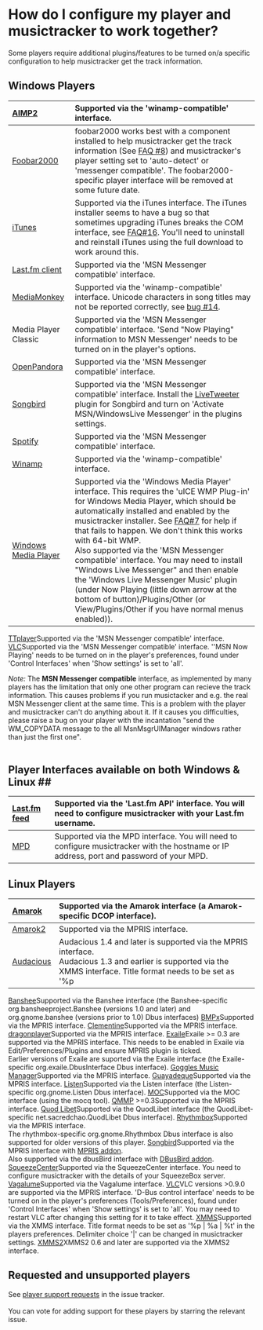 # How do I configure my player and musictracker to work together? #

Some players require additional plugins/features to be turned on/a specific configuration to help musictracker get the track information.

## Windows Players ##

|[AIMP2](http://www.aimp.ru)|Supported via the 'winamp-compatible' interface.|
|:--------------------------|:-----------------------------------------------|
|[Foobar2000](http://www.foobar2000.org/)|foobar2000 works best with a component installed to help musictracker get the track information (See [FAQ #8](http://code.google.com/p/pidgin-musictracker/wiki/FAQ#8)) and musictracker's player setting set to 'auto-detect' or 'messenger compatible'.  The foobar2000-specific player interface will be removed at some future date.|
|[iTunes](http://www.apple.com/itunes/download/)|Supported via the iTunes interface.  The iTunes installer seems to have a bug so that sometimes upgrading iTunes breaks the COM interface, see [FAQ#16](http://code.google.com/p/pidgin-musictracker/wiki/FAQ#16). You'll need to uninstall and reinstall iTunes using the full download to work around this.|
|[Last.fm client](http://www.last.fm/download)|Supported via the 'MSN Messenger compatible' interface.|
|[MediaMonkey](http://www.mediamonkey.com/)|Supported via the 'winamp-compatible' interface.  Unicode characters in song titles may not be reported correctly, see [bug #14](http://code.google.com/p/pidgin-musictracker/issues/detail?id=14).|
|Media Player Classic       |Supported via the 'MSN Messenger compatible' interface.  'Send "Now Playing" information to MSN Messenger' needs to be turned on in the player's options.|
|[OpenPandora](http://openpandora.googlepages.com/)|Supported via the 'MSN Messenger compatible' interface.|
|[Songbird](http://getsongbird.com/)|Supported via the 'MSN Messenger compatible' interface.  Install the [LiveTweeter](http://addons.songbirdnest.com/addon/1204) plugin for Songbird and turn on 'Activate MSN/WindowsLive Messenger' in the plugins settings.|
|[Spotify](http://www.spotify.com/)|Supported via the 'MSN Messenger compatible' interface.|
|[Winamp](http://www.winamp.com/)|Supported via the 'winamp-compatible' interface.|
|[Windows Media Player](http://www.microsoft.com/windows/windowsmedia/player/11/default.aspx)| Supported via the 'Windows Media Player' interface.  This requires the 'uICE WMP Plug-in' for Windows Media Player, which should be automatically installed and enabled by the musictracker installer.  See [FAQ#7](http://code.google.com/p/pidgin-musictracker/wiki/FAQ#7) for help if that fails to happen.  We don't think this works with 64-bit WMP.<br>Also supported via the 'MSN Messenger compatible' interface. You may need to install "Windows Live Messenger" and then enable the 'Windows Live Messenger Music' plugin (under Now Playing (little down arrow at the bottom of button)/Plugins/Other (or View/Plugins/Other if you have normal menus enabled)).<br>
<tr><td><a href='http://wwwct.ttplayer.com/index.html'>TTplayer</a></td><td>Supported via the 'MSN Messenger compatible' interface.</td></tr>
<tr><td><a href='http://www.videolan.org/vlc/'>VLC</a></td><td>Supported via the 'MSN Messenger compatible' interface.  ''MSN Now Playing' needs to be turned on in the player's preferences, found under 'Control Interfaces' when 'Show settings' is set to 'all'.</td></tr></tbody></table>

<i>Note:</i> The <b>MSN Messenger compatible</b> interface, as implemented by many players has the limitation that only one other program can recieve the track information.  This causes problems if you run musictacker and e.g. the real MSN Messenger client at the same time.  This is a problem with the player and musictracker can't do anything about it.  If it causes you difficulties, please raise a bug on your player with the incantation "send the WM_COPYDATA message to the all MsnMsgrUIManager windows rather than just the first one".<br>
<br>
<h2>Player Interfaces available on both Windows & Linux ##

|[Last.fm feed](http://www.last.fm/feeds)|Supported via the 'Last.fm API' interface.  You will need to configure musictracker with your Last.fm username.|
|:---------------------------------------|:--------------------------------------------------------------------------------------------------------------|
|[MPD](http://www.musicpd.org/)          |Supported via the MPD interface. You will need to configure musictracker with the hostname or IP address, port and password of your MPD.|

## Linux Players ##

|[Amarok](http://amarok.kde.org/)|Supported via the Amarok interface (a Amarok-specific DCOP interface).|
|:-------------------------------|:---------------------------------------------------------------------|
|[Amarok2](http://amarok.kde.org/)|Supported via the MPRIS interface.                                    |
|[Audacious](http://audacious-media-player.org)|Audacious 1.4 and later is supported via the MPRIS interface.<br>Audacious 1.3 and earlier is supported via the XMMS interface.  Title format needs to be set as '%p | %a | %t' in the players preferences. Delimiter choice '|' can be changed in musictracker settings.<br>The Audacious-specific org.atheme.audacious Dbus interface is also supported, we're not sure which versions of Audacious have only that.<br>
<tr><td><a href='http://banshee-project.org/'>Banshee</a></td><td>Supported via the Banshee interface (the Banshee-specific org.bansheeproject.Banshee (versions 1.0 and later) and org.gnome.banshee (versions prior to 1.0) Dbus interfaces)</td></tr>
<tr><td><a href='http://bmpx.backtrace.info/'>BMPx</a></td><td>Supported via the MPRIS interface.                                    </td></tr>
<tr><td><a href='http://www.clementine-player.org/'>Clementine</a></td><td>Supported via the MPRIS interface.                                    </td></tr>
<tr><td><a href='http://www.dragonplayer.org/'>dragonplayer</a></td><td>Supported via the MPRIS interface.                                    </td></tr>
<tr><td><a href='http://www.exaile.org/'>Exaile</a></td><td>Exaile >= 0.3 are supported via the MPRIS interface.  This needs to be enabled in Exaile via Edit/Preferences/Plugins and ensure MPRIS plugin is ticked.<br>Earlier versions of Exaile are suported via the Exaile interface (the Exaile-specific org.exaile.DbusInterface Dbus interface).</td></tr>
<tr><td><a href='http://code.google.com/p/gogglesmm/'>Goggles Music Manager</a></td><td>Supported via the MPRIS interface.                                    </td></tr>
<tr><td><a href='http://sourceforge.net/projects/guayadeque/'>Guayadeque</a></td><td>Supported via the MPRIS interface.                                    </td></tr>
<tr><td><a href='http://www.listen-project.org/'>Listen</a></td><td>Supported via the Listen interface (the Listen-specific org.gnome.Listen Dbus interface).</td></tr>
<tr><td><a href='http://moc.daper.net/'>MOC</a></td><td>Supported via the MOC interface (using the mocq tool).                </td></tr>
<tr><td><a href='http://qmmp.ylsoftware.com/index_en.php'>QMMP</a> >=0.3</td><td>Supported via the MPRIS interface.                                    </td></tr>
<tr><td><a href='http://www.sacredchao.net/quodlibet/'>Quod Libet</a></td><td>Supported via the QuodLibet interface (the QuodLibet-specific net.sacredchao.QuodLibet Dbus interface).</td></tr>
<tr><td><a href='http://www.gnome.org/projects/rhythmbox/'>Rhythmbox</a></td><td>Supported via the MPRIS interface.<br>The rhythmbox-specific org.gnome.Rhythmbox Dbus interface is also supported for older versions of this player.</td></tr>
<tr><td><a href='http://getsongbird.com/'>Songbird</a></td><td>Supported via the MPRIS interface with <a href='http://addons.songbirdnest.com/addon/1626'>MPRIS addon</a>.<br>Also supported via the dbusBird interface with <a href='http://addons.songbirdnest.com/addon/181'>DBusBird addon</a>.</td></tr>
<tr><td><a href='http://www.slimdevices.com/su_downloads.html'>SqueezeCenter</a></td><td>Supported via the SqueezeCenter interface.  You need to configure musictracker with the details of your SqueezeBox server.</td></tr>
<tr><td><a href='http://vagalume.igalia.com/'>Vagalume</a></td><td>Supported via the Vagalume interface.                                 </td></tr>
<tr><td><a href='http://www.videolan.org/vlc/'>VLC</a></td><td>VLC versions >0.9.0 are supported via the MPRIS interface.  'D-Bus control interface' needs to be turned on in the player's preferences (Tools/Preferences), found under 'Control Interfaces' when 'Show settings' is set to 'all'.  You may need to restart VLC after changing this setting for it to take effect.</td></tr>
<tr><td><a href='http://www.xmms.org/'>XMMS</a></td><td>Supported via the XMMS interface.  Title format needs to be set as '%p | %a | %t' in the players preferences. Delimiter choice '|' can be changed in musictracker settings.</td></tr>
<tr><td><a href='http://wiki.xmms2.xmms.se'>XMMS2</a></td><td>XMMS2 0.6 and later are supported via the XMMS2 interface.            </td></tr></tbody></table>

<h2>Requested and unsupported players</h2>

See <a href='http://code.google.com/p/pidgin-musictracker/issues/list?can=2&q=label%3Aplayer'>player support requests</a> in the issue tracker.<br>
<br>
You can vote for adding support for these players by starring the relevant issue.